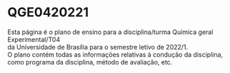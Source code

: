 # QGE0420221
Esta página é o plano de ensino para a disciplina/turma Química geral Experimental/T04 </br>
da Universidade de Brasília para o semestre letivo de 2022/1.</br>
O plano contém todas as informações relativas à condução da disciplina, </br>
como programa da disciplina, método de avaliação, etc.
